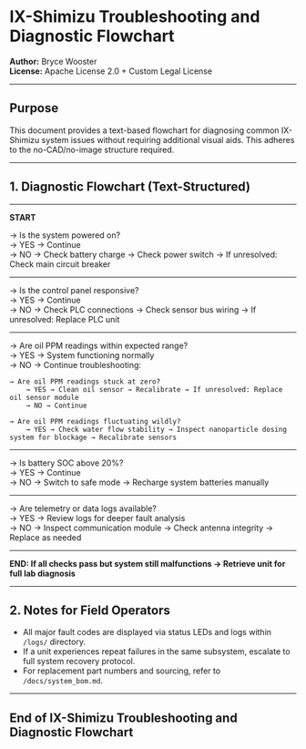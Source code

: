 # IX-Shimizu Troubleshooting and Diagnostic Flowchart

**Author:** Bryce Wooster  
**License:** Apache License 2.0 + Custom Legal License  

---

## Purpose

This document provides a text-based flowchart for diagnosing common IX-Shimizu system issues without requiring additional visual aids. This adheres to the no-CAD/no-image structure required.

---

## 1. Diagnostic Flowchart (Text-Structured)

---

**START**

→ Is the system powered on?  
    → YES → Continue  
    → NO → Check battery charge → Check power switch → If unresolved: Check main circuit breaker

---

→ Is the control panel responsive?  
    → YES → Continue  
    → NO → Check PLC connections → Check sensor bus wiring → If unresolved: Replace PLC unit

---

→ Are oil PPM readings within expected range?  
    → YES → System functioning normally  
    → NO → Continue troubleshooting:

    → Are oil PPM readings stuck at zero?  
        → YES → Clean oil sensor → Recalibrate → If unresolved: Replace oil sensor module  
        → NO → Continue

    → Are oil PPM readings fluctuating wildly?  
        → YES → Check water flow stability → Inspect nanoparticle dosing system for blockage → Recalibrate sensors

---

→ Is battery SOC above 20%?  
    → YES → Continue  
    → NO → Switch to safe mode → Recharge system batteries manually

---

→ Are telemetry or data logs available?  
    → YES → Review logs for deeper fault analysis  
    → NO → Inspect communication module → Check antenna integrity → Replace as needed

---

**END: If all checks pass but system still malfunctions → Retrieve unit for full lab diagnosis**

---

## 2. Notes for Field Operators

- All major fault codes are displayed via status LEDs and logs within `/logs/` directory.
- If a unit experiences repeat failures in the same subsystem, escalate to full system recovery protocol.
- For replacement part numbers and sourcing, refer to `/docs/system_bom.md`.

---

## End of IX-Shimizu Troubleshooting and Diagnostic Flowchart
